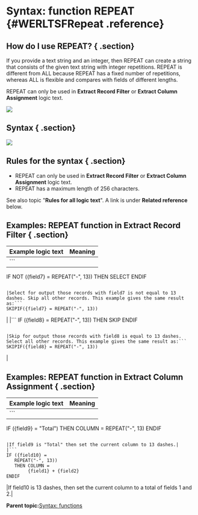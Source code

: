 # Syntax: function REPEAT {#WERLTSFRepeat .reference}

## How do I use REPEAT? { .section}

If you provide a text string and an integer, then REPEAT can create a string that consists of the given text string with integer repetitions. REPEAT is different from ALL because REPEAT has a fixed number of repetitions, whereas ALL is flexible and compares with fields of different lengths.

REPEAT can only be used in **Extract Record Filter** or **Extract Column Assignment** logic text.

![](images/LTZZ_Syntax_legend.gif)

## Syntax { .section}

![](images/LTSF_REPEAT_01.gif)

## Rules for the syntax { .section}

-   REPEAT can only be used in **Extract Record Filter** or **Extract Column Assignment** logic text.
-   REPEAT has a maximum length of 256 characters.

See also topic "**Rules for all logic text**". A link is under **Related reference** below.

## Examples: REPEAT function in Extract Record Filter { .section}

|Example logic text|Meaning|
|------------------|-------|
|```
IF NOT ({field7} =
        REPEAT("-", 13))
   THEN SELECT
ENDIF
```

|Select for output those records with field7 is not equal to 13 dashes. Skip all other records. This example gives the same result as:```
SKIPIF({field7} = REPEAT("-", 13))
```

|
|```
IF ({field8} =
     REPEAT("-", 13))
   THEN SKIP
ENDIF
```

|Skip for output those records with field8 is equal to 13 dashes. Select all other records. This example gives the same result as:```
SKIPIF({field8} = REPEAT("-", 13))
```

|

## Examples: REPEAT function in Extract Column Assignment { .section}

|Example logic text|Meaning|
|------------------|-------|
|```
IF ({field9} = "Total")
   THEN COLUMN =
        REPEAT("-", 13)
ENDIF
```

|If field9 is "Total" then set the current column to 13 dashes.|
|```
IF ({field10} =
   REPEAT("-", 13))
   THEN COLUMN =
        {field1} + {field2}
ENDIF
```

|If field10 is 13 dashes, then set the current column to a total of fields 1 and 2.|

**Parent topic:**[Syntax: functions](../html/WERLTSFAAAFuncs.md)

